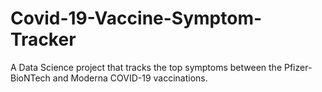 # Covid-19-Vaccine-Symptom-Tracker
A Data Science project that tracks the top symptoms between the Pfizer-BioNTech and Moderna COVID-19 vaccinations.
